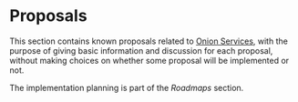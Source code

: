 # Proposals

This section contains known proposals related to [Onion Services][], with the
purpose of giving basic information and discussion for each proposal, without
making choices on whether some proposal will be implemented or not.

The implementation planning is part of the _Roadmaps_ section.

[Onion Services]: https://community.torproject.org/onion-services/
